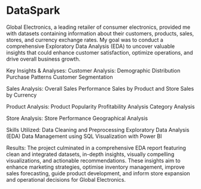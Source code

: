 # DataSpark

Global Electronics, a leading retailer of consumer electronics, provided me with datasets containing information about their customers, products, sales, stores, and currency exchange rates. My goal was to conduct a comprehensive Exploratory Data Analysis (EDA) to uncover valuable insights that could enhance customer satisfaction, optimize operations, and drive overall business growth.

Key Insights & Analyses:
Customer Analysis:
Demographic Distribution
Purchase Patterns
Customer Segmentation

Sales Analysis:
Overall Sales Performance
Sales by Product and Store
Sales by Currency

Product Analysis:
Product Popularity
Profitability Analysis
Category Analysis

Store Analysis:
Store Performance
Geographical Analysis

Skills Utilized:
Data Cleaning and Preprocessing
Exploratory Data Analysis (EDA)
Data Management using SQL
Visualization with Power BI

Results:
The project culminated in a comprehensive EDA report featuring clean and integrated datasets, in-depth insights, visually compelling visualizations, and actionable recommendations. These insights aim to enhance marketing strategies, optimise inventory management, improve sales forecasting, guide product development, and inform store expansion and operational decisions for Global Electronics.

